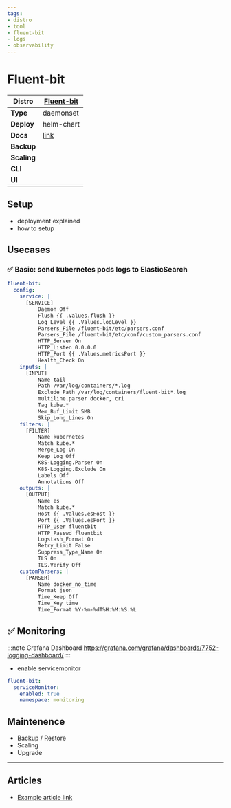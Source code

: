 ```yaml
---
tags:
- distro
- tool
- fluent-bit
- logs
- observability
---
```


# Fluent-bit

|**Distro**|[Fluent-bit](https://fluentbit.io)|
|-|-|
|**Type**|daemonset|
|**Deploy**|helm-chart|
|**Docs**|[link](https://docs.fluentbit.io/manual)|
|**Backup**||
|**Scaling**||
|**CLI**||
|**UI**||

## Setup

- deployment explained
- how to setup

## Usecases

### :white_check_mark: Basic: send kubernetes pods logs to ElasticSearch

```yaml
fluent-bit:
  config:
    service: |
      [SERVICE]
          Daemon Off
          Flush {{ .Values.flush }}
          Log_Level {{ .Values.logLevel }}
          Parsers_File /fluent-bit/etc/parsers.conf
          Parsers_File /fluent-bit/etc/conf/custom_parsers.conf
          HTTP_Server On
          HTTP_Listen 0.0.0.0
          HTTP_Port {{ .Values.metricsPort }}
          Health_Check On
    inputs: |
      [INPUT]
          Name tail
          Path /var/log/containers/*.log
          Exclude_Path /var/log/containers/fluent-bit*.log
          multiline.parser docker, cri
          Tag kube.*
          Mem_Buf_Limit 5MB
          Skip_Long_Lines On
    filters: |
      [FILTER]
          Name kubernetes
          Match kube.*
          Merge_Log On
          Keep_Log Off
          K8S-Logging.Parser On
          K8S-Logging.Exclude On
          Labels Off
          Annotations Off
    outputs: |
      [OUTPUT]
          Name es
          Match kube.*
          Host {{ .Values.esHost }}
          Port {{ .Values.esPort }}
          HTTP_User fluentbit
          HTTP_Passwd fluentbit
          Logstash_Format On
          Retry_Limit False
          Suppress_Type_Name On
          TLS On
          TLS.Verify Off
    customParsers: |
      [PARSER]
          Name docker_no_time
          Format json
          Time_Keep Off
          Time_Key time
          Time_Format %Y-%m-%dT%H:%M:%S.%L

```

## :white_check_mark: Monitoring

:::note Grafana Dashboard
https://grafana.com/grafana/dashboards/7752-logging-dashboard/
:::

- enable servicemonitor

```yaml
fluent-bit:
  serviceMonitor:
    enabled: true
    namespace: monitoring
```

## Maintenence

- Backup / Restore
- Scaling
- Upgrade

---

## Articles

* [Example article link](#)

